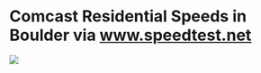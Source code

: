<!--
id: 49590990
link: http://tumblr.atmos.org/post/49590990/comcast-residential-speeds-in-boulder-via
slug: comcast-residential-speeds-in-boulder-via
date: Wed Sep 10 2008 10:58:48 GMT-0700 (PDT)
publish: 2008-09-010
tags: 
title: Comcast Residential Speeds in Boulder via www.speedtest.net
-->


Comcast Residential Speeds in Boulder via www.speedtest.net
===========================================================

![](http://31.media.tumblr.com/ZyX8Upfyndpsvls4kS2sNn2Q_400.png)

